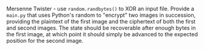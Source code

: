 Mersenne Twister - use `random.randbytes()` to XOR an input file. Provide a `main.py` that uses Python's random to "encrypt" two images in succession, providing the plaintext of the first image and the ciphertext of both the first and second images. The state should be recoverable after enough bytes in the first image, at which point it should simply be advanced to the expected position for the second image.